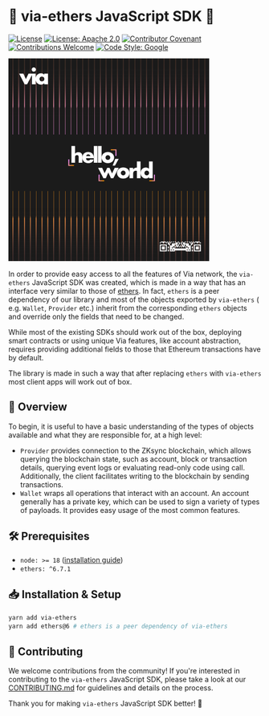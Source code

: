 # 🚀 via-ethers JavaScript SDK 🚀

[![License](https://img.shields.io/badge/license-MIT-blue)](LICENSE-MIT)
[![License: Apache 2.0](https://img.shields.io/badge/license-Apache%202.0-orange)](LICENSE-APACHE)
[![Contributor Covenant](https://img.shields.io/badge/Contributor%20Covenant-2.1-4baaaa.svg)](https://www.contributor-covenant.org/)
[![Contributions Welcome](https://img.shields.io/badge/contributions-welcome-orange)](.github/CONTRIBUTING.md)
[![Code Style: Google](https://img.shields.io/badge/code%20style-google-blueviolet.svg)](https://github.com/google/gts)

[![Banner](logo.png)](https://onvia.org/)

In order to provide easy access to all the features of Via network, the `via-ethers` JavaScript SDK was created,
which is made in a way that has an interface very similar to those of [ethers](https://docs.ethers.io/v6/). In
fact, `ethers` is a peer dependency of our library and most of the objects exported by `via-ethers` (
e.g. `Wallet`, `Provider` etc.) inherit from the corresponding `ethers` objects and override only the fields that need
to be changed.

While most of the existing SDKs should work out of the box, deploying smart contracts or using unique Via features,
like account abstraction, requires providing additional fields to those that Ethereum transactions have by default.

The library is made in such a way that after replacing `ethers` with `via-ethers` most client apps will work out of
box.

[//]: # (🔗 For a detailed walkthrough, refer to the [official documentation]&#40;&#41;.)

## 📌 Overview

To begin, it is useful to have a basic understanding of the types of objects available and what they are responsible for, at a high level:

-   `Provider` provides connection to the ZKsync blockchain, which allows querying the blockchain state, such as account, block or transaction details,
    querying event logs or evaluating read-only code using call. Additionally, the client facilitates writing to the blockchain by sending
    transactions.
-   `Wallet` wraps all operations that interact with an account. An account generally has a private key, which can be used to sign a variety of
    types of payloads. It provides easy usage of the most common features.

## 🛠 Prerequisites

-   `node: >= 18` ([installation guide](https://nodejs.org/en/download/package-manager))
-   `ethers: ^6.7.1`

## 📥 Installation & Setup

```bash
yarn add via-ethers
yarn add ethers@6 # ethers is a peer dependency of via-ethers
```

## 🤝 Contributing

We welcome contributions from the community! If you're interested in contributing to the `via-ethers` JavaScript SDK,
please take a look at our [CONTRIBUTING.md](./.github/CONTRIBUTING.md) for guidelines and details on the process.

Thank you for making `via-ethers` JavaScript SDK better! 🙌
